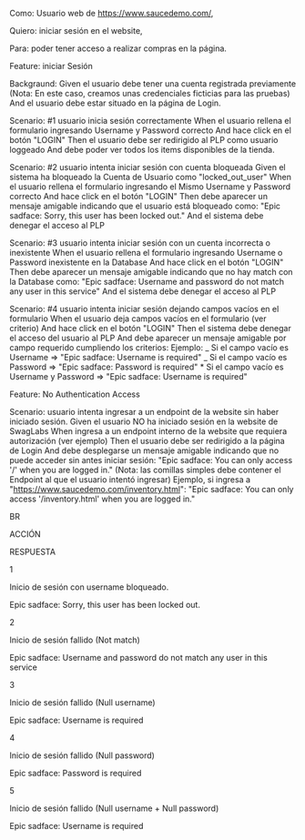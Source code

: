 Como: Usuario web de https://www.saucedemo.com/,

Quiero: iniciar sesión en el website,

Para: poder tener acceso a realizar compras en la página.

Feature: iniciar Sesión

Backgraund: Given el usuario debe tener una cuenta registrada previamente (Nota: En este caso, creamos unas credenciales ficticias para las pruebas)
And el usuario debe estar situado en la página de Login.

Scenario: #1 usuario inicia sesión correctamente When el usuario rellena el formulario ingresando Username y Password correcto And hace click en el
botón "LOGIN" Then el usuario debe ser redirigido al PLP como usuario loggeado And debe poder ver todos los items disponibles de la tienda.

Scenario: #2 usuario intenta iniciar sesión con cuenta bloqueada Given el sistema ha bloqueado la Cuenta de Usuario como "locked_out_user" When el
usuario rellena el formulario ingresando el Mismo Username y Password correcto And hace click en el botón "LOGIN" Then debe aparecer un mensaje
amigable indicando que el usuario está bloqueado como: "Epic sadface: Sorry, this user has been locked out." And el sistema debe denegar el acceso al
PLP

Scenario: #3 usuario intenta iniciar sesión con un cuenta incorrecta o inexistente When el usuario rellena el formulario ingresando Username o
Password inexistente en la Database And hace click en el botón "LOGIN" Then debe aparecer un mensaje amigable indicando que no hay match con la
Database como: "Epic sadface: Username and password do not match any user in this service" And el sistema debe denegar el acceso al PLP

Scenario: #4 usuario intenta iniciar sesión dejando campos vacíos en el formulario When el usuario deja campos vacíos en el formulario (ver criterio)
And hace click en el botón "LOGIN" Then el sistema debe denegar el acceso del usuario al PLP And debe aparecer un mensaje amigable por campo requerido
cumpliendo los criterios: Ejemplo: _ Si el campo vacío es Username => "Epic sadface: Username is required" _ Si el campo vacío es Password => "Epic
sadface: Password is required" \* Si el campo vacío es Username y Password => "Epic sadface: Username is required"

Feature: No Authentication Access

Scenario: usuario intenta ingresar a un endpoint de la website sin haber iniciado sesión. Given el usuario NO ha iniciado sesión en la website de
SwagLabs When ingresa a un endpoint interno de la website que requiera autorización (ver ejemplo) Then el usuario debe ser redirigido a la página de
Login And debe desplegarse un mensaje amigable indicando que no puede acceder sin antes iniciar sesión: "Epic sadface: You can only access '/' when
you are logged in." (Nota: las comillas simples debe contener el Endpoint al que el usuario intentó ingresar) Ejemplo, si ingresa a
"https://www.saucedemo.com/inventory.html": "Epic sadface: You can only access '/inventory.html' when you are logged in."

BR

ACCIÓN

RESPUESTA

1

Inicio de sesión con username bloqueado.

Epic sadface: Sorry, this user has been locked out.

2

Inicio de sesión fallido (Not match)

Epic sadface: Username and password do not match any user in this service

3

Inicio de sesión fallido (Null username)

Epic sadface: Username is required

4

Inicio de sesión fallido (Null password)

Epic sadface: Password is required

5

Inicio de sesión fallido (Null username + Null password)

Epic sadface: Username is required
